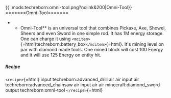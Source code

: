 {{ :mods:techreborn:omni-tool.png?nolink&200\|Omni-Tool}}
=======Omni-Tool=======

-   -   Omni-Tool\*\* is an universal tool that combines Pickaxe, Axe,
        Showel, Sheers and even Sword in one simple rod. It has 1M
        energy storage. One can charge it using
        `<mcitem>`{=html}techreborn:battery_box`</mcitem>`{=html}. It\'s
        mining level on par with diamond made tools. One mined block
        will cost 100 Energy and it will use 125 Energy on entity hit.

##### Recipe

`<recipe>`{=html} input techreborn:advanced_drill air air input air
techreborn:advanced_chainsaw air input air air minecraft:diamond_sword
output techreborn:omni-tool `</recipe>`{=html}
